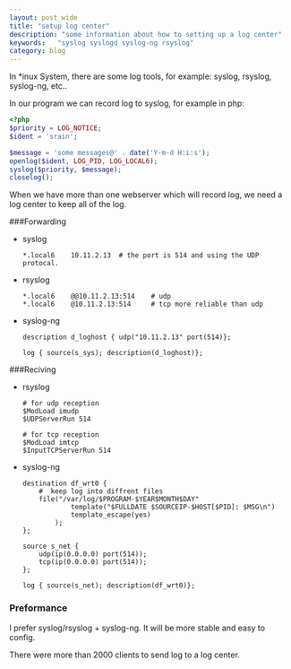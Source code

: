 ```yaml
---
layout: post_wide
title: "setup log center"
description: "some information about how to setting up a log center"
keywords:   "syslog syslogd syslog-ng rsyslog"
category: blog
---
```


In *inux System, there are some log tools, for example: syslog, rsyslog, syslog-ng, etc..

In our program we can record log to syslog, for example in php:

```php
<?php
$priority = LOG_NOTICE;
$ident = 'srain';

$message = 'some messages@' . date('Y-m-d H:i:s');
openlog($ident, LOG_PID, LOG_LOCAL6);
syslog($priority, $message);
closelog();
```

When we have more than one webserver which will record log, we need a log center to keep all of the log.


###Forwarding 

* syslog

    ```
    *.local6    10.11.2.13  # the port is 514 and using the UDP protocal.
    ```

* rsyslog

    ```
    *.local6    @@10.11.2.13:514    # udp
    *.local6    @10.11.2.13:514     # tcp more reliable than udp
    ```

* syslog-ng

    ```
    description d_loghost { udp("10.11.2.13" port(514)};

    log { source(s_sys); description(d_loghost)};
    ```

###Reciving

*   rsyslog

    ```
    # for udp reception
    $ModLoad imudp
    $UDPServerRun 514
    
    # for tcp reception
    $ModLoad imtcp
    $InputTCPServerRun 514
    ```

*   syslog-ng

    ```
    destination df_wrt0 {
        #  keep log into diffrent files
        file("/var/log/$PROGRAM-$YEAR$MONTH$DAY"
                template("$FULLDATE $SOURCEIP-$HOST[$PID]: $MSG\n")
                template_escape(yes)
            );
    };

    source s_net {
        udp(ip(0.0.0.0) port(514));
        tcp(ip(0.0.0.0) port(514));
    };

    log { source(s_net); description(df_wrt0)};
    ```

### Preformance

I prefer syslog/rsyslog + syslog-ng. It will be more stable and easy to config.

There were more than 2000 clients to send log to a log center.

